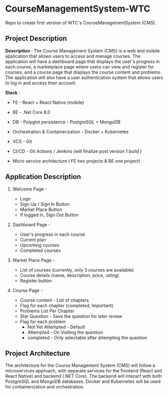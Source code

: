 # CourseManagementSystem-WTC
Repo to create first version of WTC's CourseManagementSystem (CMS).

## Project Description

**Description** : 
    The Course Management System (CMS) is a web and mobile application that allows users to access and manage courses. 
    The application will have a dashboard page that displays the user's progress in each course, a marketplace page where users can view and register for courses, and a course page that displays the course content and problems. 
    The application will also have a user authentication system that allows users to log in and access their account.

**Stack** : 

- FE - React + React Native (mobile)

- BE - .Net Core 8.0

- DB - Polyglot persistence - PostgreSQL + MongoDB

- Orchestration & Containerization - Docker + Kubernetes

- VCS - Git

- CI/CD - Git Actions / Jenkins (will finalize post version 1 build ) 

- Micro service architecture ( FE two projects & BE one project) 

## Application Description

1. Welcome Page - 
	- Logo
	- Sign Up / Sign In Button
	- Market Place Button
	- If logged in, Sign Out Button

2. Dashboard Page - 
	- User's progress in each course
	- Current plan
	- Upcoming courses
	- Completed courses

4. Market Place Page - 
	- List of courses (currently, only 3 courses are available)
	- Course details (name, description, price, rating)
	- Register button

5. Course Page - 
	- Course content - List of chapters
	- Flag for each chapter (completed, Important)
	- Problems List Per Chapter
	- Star Question - Save the question for later review
	- Flag for each problem 
		- Not Yet Attempted - Default
		- Attempted - On Visiting the question
		- completed - Only selectable after attempting the question 

## Project Architecture

The architecture for the Course Management System (CMS) will follow a microservices approach, with separate services for the frontend (React and React Native) and backend (.NET Core). The backend will interact with both PostgreSQL and MongoDB databases. Docker and Kubernetes will be used for containerization and orchestration.






